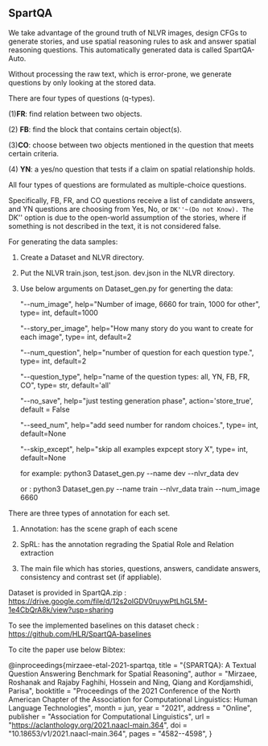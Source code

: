 ## SpartQA

  

We take advantage of the ground truth of NLVR images, design CFGs to generate stories, and use spatial reasoning rules to ask and answer spatial reasoning questions. This automatically generated data is called SpartQA-Auto.

  

Without processing the raw text, which is error-prone, we generate questions by only looking at the stored data.

  

There are four types of questions (q-types).

(1)**FR**: find relation between two objects.

(2) **FB**: find the block that contains certain object(s).

(3)**CO**: choose between two objects mentioned in the question that meets certain criteria.

(4) **YN**: a yes/no question that tests if a claim on spatial relationship holds.

  

All four types of questions are formulated as multiple-choice questions.

Specifically, FB, FR, and CO questions receive a list of candidate answers, and YN questions are choosing from Yes, No, or ``DK''~(Do not Know). The `` DK'' option is due to the open-world assumption of the stories, where if something is not described in the text, it is not considered false.

  
  

For generating the data samples:

1. Create a Dataset and NLVR directory.

2. Put the NLVR train.json, test.json. dev.json in the NLVR directory.

3. Use below arguments on Dataset_gen.py for generting the data:


    "--num_image",  help="Number of image, 6660 for train, 1000 for other", type= int, default=1000
    
    "--story_per_image",  help="How many story do you want to create for each image", type= int, default=2
    
    "--num_question",  help="number of question for each question type.", type= int, default=2
    
    "--question_type",  help="name of the question types: all, YN, FB, FR, CO", type= str, default='all'
    
    "--no_save",  help="just testing generation phase", action='store_true', default = False
    
    "--seed_num", help="add seed number for random choices.", type= int, default=None
    
    "--skip_except", help="skip all examples expcept story X", type= int, default=None

  

    for example:       python3 Dataset_gen.py --name dev --nlvr_data dev
    
    or :                      python3 Dataset_gen.py --name train --nlvr_data train --num_image 6660

  
  
  

There are three types of annotation for each set.

1. Annotation: has the scene graph of each scene

2. SpRL: has the annotation regrading the Spatial Role and Relation extraction

3. The main file which has stories, questions, answers, candidate answers, consistency and contrast set (if appliable).

  

Dataset is provided in SpartQA.zip : https://drive.google.com/file/d/12s2olGDV0ruywPtLhGL5M-1e4CbQrA8k/view?usp=sharing

  

To see the implemented baselines on this dataset check : https://github.com/HLR/SpartQA-baselines



To cite the paper use below Bibtex:

  @inproceedings{mirzaee-etal-2021-spartqa,
      title = "{SPARTQA}: A Textual Question Answering Benchmark for Spatial Reasoning",
      author = "Mirzaee, Roshanak  and
        Rajaby Faghihi, Hossein  and
        Ning, Qiang  and
        Kordjamshidi, Parisa",
      booktitle = "Proceedings of the 2021 Conference of the North American Chapter of the Association for Computational Linguistics: Human Language Technologies",
      month = jun,
      year = "2021",
      address = "Online",
      publisher = "Association for Computational Linguistics",
      url = "https://aclanthology.org/2021.naacl-main.364",
      doi = "10.18653/v1/2021.naacl-main.364",
      pages = "4582--4598",
  }
